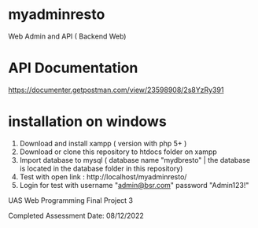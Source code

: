 # myadminresto
Web Admin and API ( Backend Web)

# API Documentation
https://documenter.getpostman.com/view/23598908/2s8YzRy391

# installation on windows
1. Download and install xampp ( version with php 5+ )
2. Download or clone this repository to htdocs folder on xampp
3. Import database to mysql ( database name "mydbresto" | the database is located in the database folder in this repository)
4. Test with open link : http://localhost/myadminresto/ 
5. Login for test with username "admin@bsr.com" password "Admin123!"

UAS Web Programming Final Project 3

Completed Assessment Date: 08/12/2022

